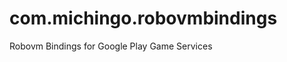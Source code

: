 com.michingo.robovmbindings
===========================

Robovm Bindings for Google Play Game Services
